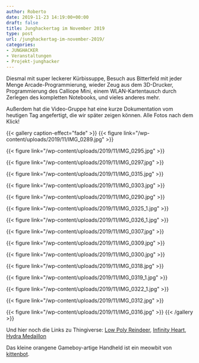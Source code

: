 ```yaml
---
author: Roberto
date: 2019-11-23 14:19:00+00:00
draft: false
title: Junghackertag im November 2019
type: post
url: /junghackertag-im-november-2019/
categories:
- JUNGHACKER
- Veranstaltungen
- Projekt-junghacker
---
```





Diesmal mit super leckerer Kürbissuppe, Besuch aus Bitterfeld mit jeder Menge Arcade-Programmierung, wieder Zeug aus dem 3D-Drucker, Programmierung des Calliope Mini, einem WLAN-Kartentausch durch Zerlegen des kompletten Notebooks, und vieles anderes mehr. 







Außerdem hat die Video-Gruppe hat eine kurze Dokumentation vom heutigen Tag angefertigt, die wir später zeigen können. Alle Fotos nach dem Klick!





<!-- more -->



  {{< gallery caption-effect="fade" >}}
{{< figure link="/wp-content/uploads/2019/11/IMG_0289.jpg" >}}
 
{{< figure link="/wp-content/uploads/2019/11/IMG_0295.jpg" >}}
 
{{< figure link="/wp-content/uploads/2019/11/IMG_0297.jpg" >}}

{{< figure link="/wp-content/uploads/2019/11/IMG_0315.jpg" >}}
 
{{< figure link="/wp-content/uploads/2019/11/IMG_0303.jpg" >}}
 
{{< figure link="/wp-content/uploads/2019/11/IMG_0290.jpg" >}}

{{< figure link="/wp-content/uploads/2019/11/IMG_0325_1.jpg" >}}

{{< figure link="/wp-content/uploads/2019/11/IMG_0326_1.jpg" >}}
 
{{< figure link="/wp-content/uploads/2019/11/IMG_0307.jpg" >}}
 
{{< figure link="/wp-content/uploads/2019/11/IMG_0309.jpg" >}}

{{< figure link="/wp-content/uploads/2019/11/IMG_0300.jpg" >}}

{{< figure link="/wp-content/uploads/2019/11/IMG_0318.jpg" >}}

{{< figure link="/wp-content/uploads/2019/11/IMG_0319_1.jpg" >}}

{{< figure link="/wp-content/uploads/2019/11/IMG_0322_1.jpg" >}}
 
{{< figure link="/wp-content/uploads/2019/11/IMG_0312.jpg" >}}
 
{{< figure link="/wp-content/uploads/2019/11/IMG_0316.jpg" >}}
{{< /gallery >}}





Und hier noch die Links zu Thingiverse: [Low Poly Reindeer](https://www.thingiverse.com/thing:2942688), [Infinity Heart](https://www.thingiverse.com/thing:1310581), [Hydra Medaillon](https://www.thingiverse.com/thing:27711)







Das kleine orangene Gameboy-artige Handheld ist ein meowbit von [kittenbot](https://www.kittenbot.cc/).



